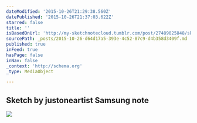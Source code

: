 ```yaml
---
dateModified: '2015-10-26T21:29:38.560Z'
datePublished: '2015-10-26T21:37:03.622Z'
starred: false
title: ''
isBasedOnUrl: 'http://my-sketchnotecloud.tumblr.com/post/27489025848/sketch-by-justoneartist-samsung-note'
sourcePath: _posts/2015-10-26-d64d17a5-393e-4c52-87c9-d4b358d3409f.md
published: true
inFeed: true
hasPage: false
inNav: false
_context: 'http://schema.org'
_type: MediaObject

---
```

<article style=""><h1>Sketch by justoneartist Samsung note</h1><p></p><img src="http://41.media.tumblr.com/tumblr_m7d88mT6Ga1rpz8n2o1_1280.jpg" /></article>